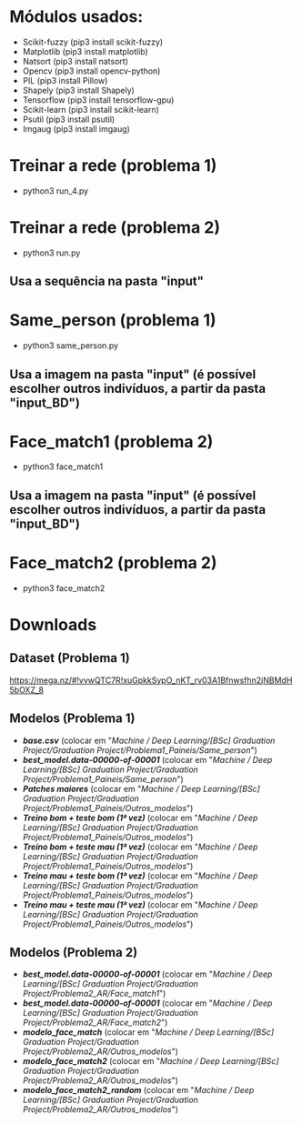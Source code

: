 # Módulos usados:
- Scikit-fuzzy (pip3 install scikit-fuzzy)
- Matplotlib (pip3 install matplotlib)
- Natsort (pip3 install natsort)
- Opencv (pip3 install opencv-python)
- PIL (pip3 install Pillow)
- Shapely (pip3 install Shapely)
- Tensorflow (pip3 install tensorflow-gpu)
- Scikit-learn (pip3 install scikit-learn)
- Psutil (pip3 install psutil)
- Imgaug (pip3 install imgaug)

# Treinar a rede  (problema 1)
- python3 run_4.py

# Treinar a rede  (problema 2)
- python3 run.py

## Usa a sequência na pasta "input"
# Same_person (problema 1)
- python3 same_person.py

## Usa a imagem na pasta "input" (é possível escolher outros indivíduos, a partir da pasta "input_BD")
# Face_match1 (problema 2)
- python3 face_match1

## Usa a imagem na pasta "input" (é possível escolher outros indivíduos, a partir da pasta "input_BD")
# Face_match2 (problema 2)
- python3 face_match2

# Downloads
## Dataset (Problema 1)
https://mega.nz/#!vvwQTC7R!xuGpkkSypO_nKT_rv03A1Bfnwsfhn2jNBMdH5bOXZ_8

## Modelos (Problema 1)
* ***base.csv*** (colocar em "*Machine / Deep Learning/[BSc] Graduation Project/Graduation Project/Problema1_Paineis/Same_person*")
* ***best_model.data-00000-of-00001*** (colocar em "*Machine / Deep Learning/[BSc] Graduation Project/Graduation Project/Problema1_Paineis/Same_person*")
* ***Patches maiores*** (colocar em "*Machine / Deep Learning/[BSc] Graduation Project/Graduation Project/Problema1_Paineis/Outros_modelos*")
* ***Treino bom + teste bom (1ª vez)*** (colocar em "*Machine / Deep Learning/[BSc] Graduation Project/Graduation Project/Problema1_Paineis/Outros_modelos*")
* ***Treino bom + teste mau (1ª vez)*** (colocar em "*Machine / Deep Learning/[BSc] Graduation Project/Graduation Project/Problema1_Paineis/Outros_modelos*")
* ***Treino mau + teste bom (1ª vez)*** (colocar em "*Machine / Deep Learning/[BSc] Graduation Project/Graduation Project/Problema1_Paineis/Outros_modelos*")
* ***Treino mau + teste mau (1ª vez)*** (colocar em "*Machine / Deep Learning/[BSc] Graduation Project/Graduation Project/Problema1_Paineis/Outros_modelos*")

## Modelos (Problema 2)
* ***best_model.data-00000-of-00001*** (colocar em "*Machine / Deep Learning/[BSc] Graduation Project/Graduation Project/Problema2_AR/Face_match1*")
* ***best_model.data-00000-of-00001*** (colocar em "*Machine / Deep Learning/[BSc] Graduation Project/Graduation Project/Problema2_AR/Face_match2*")
* ***modelo_face_match*** (colocar em "*Machine / Deep Learning/[BSc] Graduation Project/Graduation Project/Problema2_AR/Outros_modelos*")
* ***modelo_face_match2*** (colocar em "*Machine / Deep Learning/[BSc] Graduation Project/Graduation Project/Problema2_AR/Outros_modelos*")
* ***modelo_face_match2_random*** (colocar em "*Machine / Deep Learning/[BSc] Graduation Project/Graduation Project/Problema2_AR/Outros_modelos*")